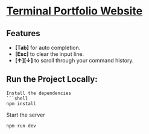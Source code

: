 # [Terminal Portfolio Website](https://www.maschad.codes/)


## Features
* **[Tab]** for auto completion.
* **[Esc]** to clear the input line.
* **[↑][↓]** to scroll through your command history.


## Run the Project Locally:
```
Install the dependencies
```shell
npm install
```
Start the server
```shell
npm run dev
```

